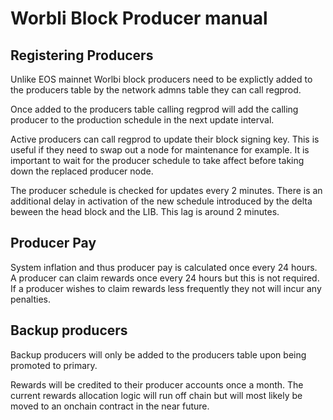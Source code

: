 # Worbli Block Producer manual

## Registering Producers
Unlike EOS mainnet Worlbi block producers need to be explictly added to the producers table by the network admns table they can call regprod.

Once added to the producers table calling regprod will add the calling producer to the production schedule in the next update interval.  

Active producers can call regprod to update their block signing key.  This is useful if they need to swap out a node for maintenance for example.  It is important to wait for the producer schedule to take affect before taking down the replaced producer node.

The producer schedule is checked for updates every 2 minutes.  There is an additional delay in activation of the new schedule introduced by the delta beween the head block and the LIB.  This lag is around 2 minutes.

## Producer Pay
System inflation and thus producer pay is calculated once every 24 hours.  A producer can claim rewards once every 24 hours but this is not required.  If a producer wishes to claim rewards less frequently they not will incur any penalties.

## Backup producers 
Backup producers will only be added to the producers table upon being promoted to primary.  

Rewards will be credited to their producer accounts once a month.  The current rewards allocation logic will run off chain but will most likely be moved to an onchain contract in the near future.